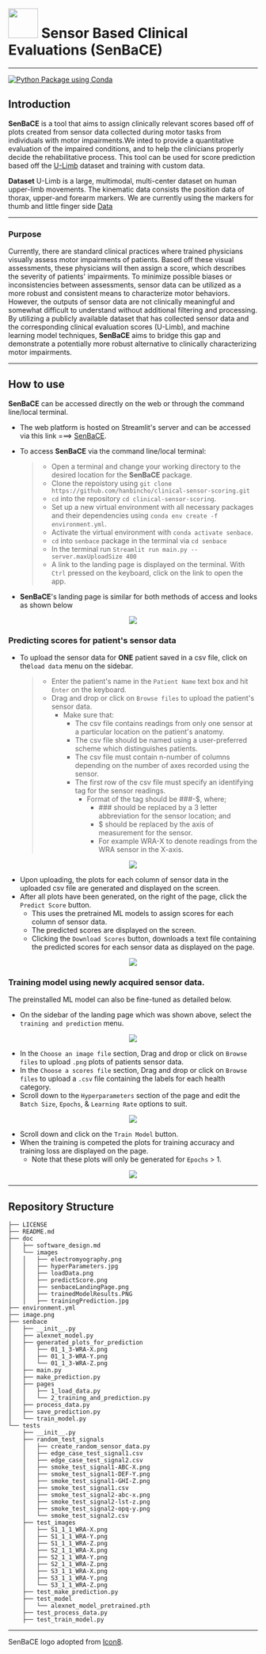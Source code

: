 # <img src= "doc/images/electromyography.png" height="60"></img> Sensor Based Clinical Evaluations (SenBaCE)
---
[![Python Package using Conda](https://github.com/hanbincho/clinical-sensor-scoring/actions/workflows/python-package-conda.yml/badge.svg)](https://github.com/hanbincho/clinical-sensor-scoring/actions/workflows/python-package-conda.yml)

## Introduction
**SenBaCE** is a tool that aims to assign clinically relevant scores based off of plots created from sensor data collected during motor tasks from individuals with motor impairments.We inted to provide a quantitative evaluation of the impaired conditions, and to help the clinicians properly decide the rehabilitative process. This tool can be used for score prediction based off the [U-Limb](https://academic.oup.com/gigascience/article/10/6/giab043/6304920) dataset and training with custom data.  

**Dataset** U-Limb is a large, multimodal, multi-center dataset on human upper-limb movements. The kinematic data consists the position data of thorax, upper-and forearm markers. We are currently using the markers for thumb and little finger side
[Data](https://dataverse.harvard.edu/dataset.xhtml?persistentId=doi:10.7910/DVN/FU3QZ9)

---------------------------------------

### Purpose
Currently, there are standard clinical practices where trained physicians visually assess motor impairments of patients. Based off these visual assessments, these physicians will then assign a score, which describes the severity of patients' impairments. To minimize possible biases or inconsistencies between assessments, sensor data can be utilized as a more robust and consistent means to characterize motor behaviors. However, the outputs of sensor data are not clinically meaningful and somewhat difficult to understand without additional filtering and processing. By utilizing a publicly available dataset that has collected sensor data and the corresponding clinical evaluation scores (U-Limb), and machine learning model techniques, **SenBaCE** aims to bridge this gap and demonstrate a potentially more robust alternative to clinically characterizing motor impairments.

---------------------------------------

## How to use
**SenBaCE** can be accessed directly on the web or through the command line/local terminal.

* The web platform is hosted on Streamlit's server and can be accessed via this link ===> [SenBaCE](https://hanbincho-clinical-sensor-scoring-senbacemain-enhox7.streamlit.app/).
* To access **SenBaCE** via the command line/local terminal:
	> * Open a terminal and change your working directory to the desired location for the **SenBaCE** package.
	> * Clone the repoistory using `git clone https://github.com/hanbincho/clinical-sensor-scoring.git`
	> * `cd` into the repository `cd clinical-sensor-scoring`.
	> * Set up a new virtual environment with all necessary packages and their dependencies using `conda env create -f environment.yml`.
	> * Activate the virtual environment with `conda activate senbace`.
	> * `cd` into `senbace` package in the terminal via `cd senbace`
	> * In the terminal run `Streamlit run main.py --server.maxUploadSize 400`
	> * A link to the landing page is displayed on the terminal. With `Ctrl` pressed on the keyboard, click on the link to open the app.
	
* **SenBaCE**'s landing	page is similar for both methods of access and looks as shown below
<p align="center" width="100%">
	<img src= "doc/images/senbaceLandingPage.png"></img>
</p>

### Predicting scores for patient's sensor data
* To upload the sensor data for **ONE** patient saved in a csv file, click on  the`load data` menu on the sidebar.
	> * Enter the patient's name in the `Patient Name` text box and hit `Enter` on the keyboard.
	> * Drag and drop or click on `Browse files` to upload the patient's sensor data.
	>	*  Make sure that:
    >        * The csv file contains readings from only one sensor at a particular location on the patient's anatomy.
    >        * The csv file should be named using a user-preferred scheme which distinguishes patients.
    >        * The csv file must contain n-number of columns depending on the number of axes recorded using the sensor.
    >        * The first row of the csv file must specify an identifying tag for the sensor readings.
	>			* Format of the tag should be ###-$, where;
	>				* \### should be replaced by a 3 letter abbreviation for the sensor location; and
	>				* $ should be replaced by the axis of measurement for the sensor.
	>				* For example WRA-X to denote readings from the WRA sensor in the X-axis.
<p align="center" width="100%">	
	<img src= "doc/images/loadData.png"></img>
</p>

* Upon uploading, the plots for each column of sensor data in the uploaded csv file are generated and displayed on the screen.
* After all plots have been generated, on the right of the page, click the `Predict Score` button.
	* This uses the pretrained ML models to assign scores for each column of sensor data.
	* The predicted scores are displayed on the screen.
	* Clicking the `Download Scores` button, downloads a text file containing the predicted scores for each sensor data as displayed on the page. 
<p align="center" width="100%">	
	<img src= "doc/images/predictScore.png"></img>
</p>

### Training model using newly acquired sensor data.
The preinstalled ML model can also be fine-tuned as detailed below. 
* On the sidebar of the landing page which was shown above, select the `training and prediction` menu. 
<p align="center" width="100%">	
	<img src= "doc/images/trainingPrediction.jpg"></img>
</p>

* In the `Choose an image file` section, Drag and drop or click on `Browse files` to upload `.png` plots of patients sensor data.
* In the `Choose a scores file` section, Drag and drop or click on `Browse files` to upload a `.csv` file containing the labels for each health category.
* Scroll down to the `Hyperparameters` section of the page and edit the `Batch Size`, `Epochs`, & `Learning Rate` options to suit. 
<p align="center" width="100%">	
	<img src= "doc/images/hyperParameters.jpg"></img>
</p>

* Scroll down and click on the `Train Model` button.
* When the training is competed the plots for training accuracy and training loss are displayed on the page.
	* Note that these plots will only be generated for `Epochs` > 1. 
<p align="center" width="100%">	
	<img src= "doc/images/trainedModelResults.PNG"></img>
</p>

---------------------------------------

## Repository Structure
```
├── LICENSE
├── README.md
├── doc
│   ├── software_design.md
│   └── images
│   │   ├── electromyography.png
│   │   ├── hyperParameters.jpg
│   │   ├── loadData.png
│   │   ├── predictScore.png
│   │   ├── senbaceLandingPage.png
│   │   ├── trainedModelResults.PNG
│   │   ├── trainingPrediction.jpg
├── environment.yml
├── image.png
├── senbace
│   ├── __init__.py
│   ├── alexnet_model.py
│   ├── generated_plots_for_prediction
│   │   ├── 01_1_3-WRA-X.png
│   │   ├── 01_1_3-WRA-Y.png
│   │   └── 01_1_3-WRA-Z.png
│   ├── main.py
│   ├── make_prediction.py
│   ├── pages
│   │   ├── 1_load_data.py
│   │   └── 2_training_and_prediction.py
│   ├── process_data.py
│   ├── save_prediction.py
│   └── train_model.py
└── tests
    ├── __init__.py
    ├── random_test_signals
    │   ├── create_random_sensor_data.py
    │   ├── edge_case_test_signal1.csv
    │   ├── edge_case_test_signal2.csv
    │   ├── smoke_test_signal1-ABC-X.png
    │   ├── smoke_test_signal1-DEF-Y.png
    │   ├── smoke_test_signal1-GHI-Z.png
    │   ├── smoke_test_signal1.csv
    │   ├── smoke_test_signal2-abc-x.png
    │   ├── smoke_test_signal2-lst-z.png
    │   ├── smoke_test_signal2-opq-y.png
    │   └── smoke_test_signal2.csv
    ├── test_images
    │   ├── S1_1_1_WRA-X.png
    │   ├── S1_1_1_WRA-Y.png
    │   ├── S1_1_1_WRA-Z.png
    │   ├── S2_1_1_WRA-X.png
    │   ├── S2_1_1_WRA-Y.png
    │   ├── S2_1_1_WRA-Z.png
    │   ├── S3_1_1_WRA-X.png
    │   ├── S3_1_1_WRA-Y.png
    │   └── S3_1_1_WRA-Z.png
    ├── test_make_prediction.py
    ├── test_model
    │   └── alexnet_model_pretrained.pth
    ├── test_process_data.py
    ├── test_train_model.py
```

---------------------------------------

SenBaCE logo adopted from [Icon8](https://icons8.com/icons/set/Electromyograph).

